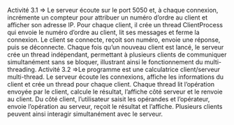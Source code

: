 Activité 3.1
=> Le serveur écoute sur le port 5050 et, à chaque connexion, incrémente un compteur pour attribuer un numéro d’ordre au client et afficher son adresse IP. Pour chaque client, il crée un thread ClientProcess qui envoie le numéro d’ordre au client, lit ses messages et ferme la connexion. Le client se connecte, reçoit son numéro, envoie une réponse, puis se déconnecte. Chaque fois qu’un nouveau client est lancé, le serveur crée un thread indépendant, permettant à plusieurs clients de communiquer simultanément sans se bloquer, illustrant ainsi le fonctionnement du multi-threading.
Activité 3.2
=>Le programme est une calculatrice client/serveur multi-thread. Le serveur écoute les connexions, affiche les informations du client et crée un thread pour chaque client. Chaque thread lit l’opération envoyée par le client, calcule le résultat, l’affiche côté serveur et le renvoie au client. Du côté client, l’utilisateur saisit les opérandes et l’opérateur, envoie l’opération au serveur, reçoit le résultat et l’affiche. Plusieurs clients peuvent ainsi interagir simultanément avec le serveur.
